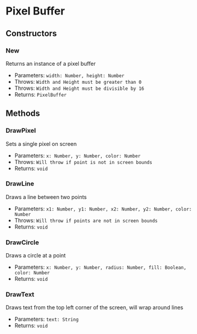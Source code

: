 # Pixel Buffer

## Constructors

### New
Returns an instance of a pixel buffer
- Parameters: `width: Number, height: Number`
- Throws: `Width and Height must be greater than 0`
- Throws: `Width and Height must be divisible by 16`
- Returns: `PixelBuffer`

## Methods

### DrawPixel
Sets a single pixel on screen
- Parameters: `x: Number, y: Number, color: Number`
- Throws: `Will throw if point is not in screen bounds`
- Returns: `void`

### DrawLine
Draws a line between two points
- Parameters: `x1: Number, y1: Number, x2: Number, y2: Number, color: Number`
- Throws: `Will throw if points are not in screen bounds`
- Returns: `void`

### DrawCircle
Draws a circle at a point
- Parameters: `x: Number, y: Number, radius: Number, fill: Boolean, color: Number`
- Returns: `void`

### DrawText
Draws text from the top left corner of the screen, will wrap around lines
- Parameters: `text: String`
- Returns: `void`